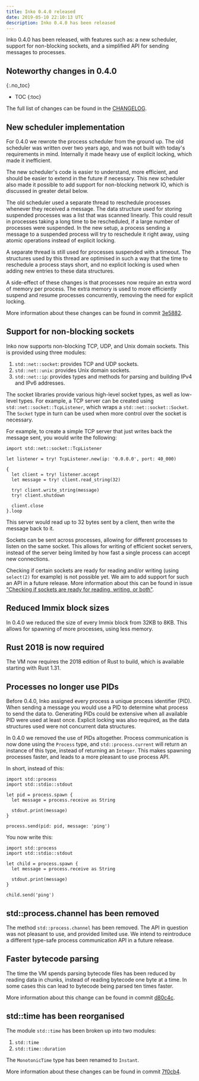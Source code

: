 ```yaml
---
title: Inko 0.4.0 released
date: 2019-05-10 22:10:13 UTC
description: Inko 0.4.0 has been released
---
```

<!-- vale off -->

Inko 0.4.0 has been released, with features such as: a new scheduler, support
for non-blocking sockets, and a simplified API for sending messages to
processes.

<!-- READ MORE -->

## Noteworthy changes in 0.4.0
{:.no_toc}

* TOC
{:toc}

The full list of changes can be found in the [CHANGELOG][changelog].

## New scheduler implementation

For 0.4.0 we rewrote the process scheduler from the ground up. The old scheduler
was written over two years ago, and was not built with today's requirements in
mind. Internally it made heavy use of explicit locking, which made it
inefficient.

The new scheduler's code is easier to understand, more efficient, and should be
easier to extend in the future if necessary. This new scheduler also made it
possible to add support for non-blocking network IO, which is discussed in
greater detail below.

The old scheduler used a separate thread to reschedule processes whenever they
received a message. The data structure used for storing suspended processes was
a list that was scanned linearly. This could result in processes taking a long
time to be rescheduled, if a large number of processes were suspended. In the
new setup, a process sending a message to a suspended process will try to
reschedule it right away, using atomic operations instead of explicit locking.

A separate thread is still used for processes suspended with a timeout. The
structures used by this thread are optimised in such a way that the time to
reschedule a process stays short, and no explicit locking is used when adding
new entries to these data structures.

A side-effect of these changes is that processes now require an extra word of
memory per process. The extra memory is used to more efficiently suspend and
resume processes concurrently, removing the need for explicit locking.

More information about these changes can be found in commit
[3e5882][new-scheduler].

## Support for non-blocking sockets

Inko now supports non-blocking TCP, UDP, and Unix domain sockets. This is
provided using three modules:

1. `std::net::socket`: provides TCP and UDP sockets.
1. `std::net::unix`: provides Unix domain sockets.
1. `std::net::ip`: provides types and methods for parsing and building IPv4 and
   IPv6 addresses.

The socket libraries provide various high-level socket types, as well as
low-level types. For example, a TCP server can be created using
`std::net::socket::TcpListener`, which wraps a `std::net::socket::Socket`. The
`Socket` type in turn can be used when more control over the socket is
necessary.

For example, to create a simple TCP server that just writes back the message
sent, you would write the following:

```inko
import std::net::socket::TcpListener

let listener = try! TcpListener.new(ip: '0.0.0.0', port: 40_000)

{
  let client = try! listener.accept
  let message = try! client.read_string(32)

  try! client.write_string(message)
  try! client.shutdown

  client.close
}.loop
```

This server would read up to 32 bytes sent by a client, then write the message
back to it.

Sockets can be sent across processes, allowing for different processes to listen
on the same socket. This allows for writing of efficient socket servers, instead
of the server being limited by how fast a single process can accept new
connections.

Checking if certain sockets are ready for reading and/or writing (using
`select(2)` for example) is not possible yet. We aim to add support for such an
API in a future release. More information about this can be found in issue
["Checking if sockets are ready for reading, writing, or both"][issue-163].

## Reduced Immix block sizes

In 0.4.0 we reduced the size of every Immix block from 32KB to 8KB. This allows
for spawning of more processes, using less memory.

## Rust 2018 is now required

The VM now requires the 2018 edition of Rust to build, which is available
starting with Rust 1.31.

## Processes no longer use PIDs

Before 0.4.0, Inko assigned every process a unique process identifier (PID).
When sending a message you would use a PID to determine what process to send the
data to. Generating PIDs could be extensive when all available PID were used at
least once. Explicit locking was also required, as the data structures used were
not concurrent data structures.

In 0.4.0 we removed the use of PIDs altogether. Process communication is now
done using the `Process` type, and `std::process.current` will return an
instance of this type, instead of returning an `Integer`. This makes spawning
processes faster, and leads to a more pleasant to use process API.

In short, instead of this:

```inko
import std::process
import std::stdio::stdout

let pid = process.spawn {
  let message = process.receive as String

  stdout.print(message)
}

process.send(pid: pid, message: 'ping')
```

You now write this:

```inko
import std::process
import std::stdio::stdout

let child = process.spawn {
  let message = process.receive as String

  stdout.print(message)
}

child.send('ping')
```

## std::process.channel has been removed

The method `std::process.channel` has been removed. The API in question was not
pleasant to use, and provided limited use. We intend to reintroduce a different
type-safe process communication API in a future release.

## Faster bytecode parsing

The time the VM spends parsing bytecode files has been reduced by reading data
in chunks, instead of reading bytecode one byte at a time. In some cases this
can lead to bytecode being parsed ten times faster.

More information about this change can be found in commit [d80c4c][bytecode].

## std::time has been reorganised

The module `std::time` has been broken up into two modules:

1. `std::time`
1. `std::time::duration`

The `MonotonicTime` type has been renamed to `Instant`.

More information about these changes can be found in commit [7f0cb4][std-time].

[changelog]: https://gitlab.com/inko-lang/inko/blob/v0.4.0/CHANGELOG.md#040-may-11-2019
[new-scheduler]: https://gitlab.com/inko-lang/inko/commit/3e5882be8ce36b594c9012f236d14207fc8983cf
[bytecode]: https://gitlab.com/inko-lang/inko/commit/d80c4c30f61e6c2d89cfde5079deb41f9035c681
[std-time]: https://gitlab.com/inko-lang/inko/commit/7f0cb46bcd3769045934d55c28ea66d326a05c50
[issue-163]: https://gitlab.com/inko-lang/inko/issues/163
